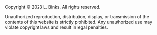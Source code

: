 Copyright © 2023 L. Binks. All rights reserved.

Unauthorized reproduction, distribution, display, or transmission of the contents of this website is strictly prohibited. Any unauthorized use may violate copyright laws and result in legal penalties.